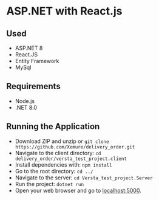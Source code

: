 # ASP.NET with React.js
## Used
* ASP.NET 8
* React.JS
* Entity Framework
* MySql

## Requirements
* Node.js
* .NET 8.0

## Running the Application
* Download ZIP and unzip or `git clone https://github.com/Xemure/delivery_order.git`
* Navigate to the client directory: `cd delivery_order/versta_test_project.client`
* Install dependencies with: `npm install`
* Go to the root directory: `cd ../`
* Navigate to the server: `cd Versta_test_project.Server`
* Run the project: `dotnet run`
* Open your web browser and go to [localhost:5000](https://localhost:5173/).
